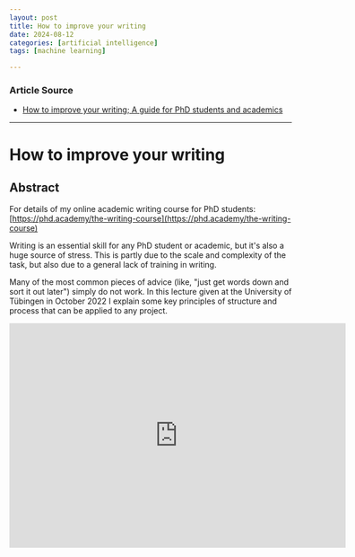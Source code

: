 ```yaml
---
layout: post
title: How to improve your writing
date: 2024-08-12
categories: [artificial intelligence]
tags: [machine learning]

---
```


### Article Source


* [How to improve your writing; A guide for PhD students and academics
](https://www.youtube.com/watch?v=StUQbTiYmB8)

---



# How to improve your writing

## Abstract

For details of my online academic writing course for PhD students: [https://phd.academy/the-writing-course](https://phd.academy/the-writing-course)

Writing is an essential skill for any PhD student or academic, but it's also a huge source of stress. This is partly due to the scale and complexity of the task, but also due to a general lack of training in writing.

Many of the most common pieces of advice (like, "just get words down and sort it out later") simply do not work. In this lecture given at the University of Tübingen in October 2022 I explain some key principles of structure and process that can be applied to any project.


<iframe width="600" height="400" src="https://www.youtube.com/embed/StUQbTiYmB8?si=tK9OhLsnbCKnaZRI" title="YouTube video player" frameborder="0" allow="accelerometer; autoplay; clipboard-write; encrypted-media; gyroscope; picture-in-picture; web-share" referrerpolicy="strict-origin-when-cross-origin" allowfullscreen></iframe>